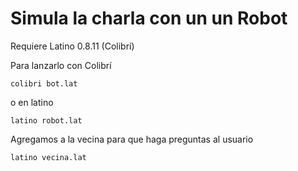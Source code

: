 # Simula la charla con un un Robot

Requiere Latino 0.8.11 (Colibrí)

Para lanzarlo con Colibrí

```
colibri bot.lat
```

o en latino  

```
latino robot.lat
```


Agregamos a la vecina para que haga preguntas al usuario 

```
latino vecina.lat
```